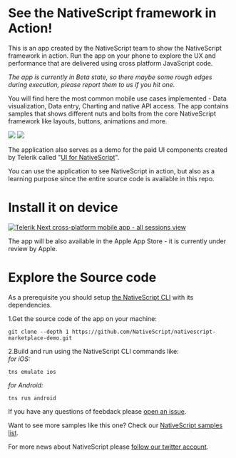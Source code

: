 # See the NativeScript framework in Action!
This is an app created by the NativeScript team to show the NativeScript framework in action. Run the app on your phone to explore the UX and performance that are delivered using cross platform JavaScript code.

*The app is currently in Beta state, so there maybe some rough edges during execution, please report them to us if you hit one.*

You will find here the most common mobile use cases implemented - Data visualization, Data entry, Charting and native API access. The app contains samples that shows different nuts and bolts from the core NativeScript framework like layouts, buttons, animations and more.

![](https://d2odgkulk9w7if.cloudfront.net/images/default-source/default-album/01-2-home-wrapview.png?sfvrsn=0)
![](https://d2odgkulk9w7if.cloudfront.net/images/default-source/default-album/03-1-layouts-ios.png?sfvrsn=0)

The application also serves as a demo for the paid UI components created by Telerik called "[UI for NativeScript](https://www.npmjs.com/package/nativescript-telerik-ui)".

You can use the application to see NativeScript in action, but also as a learning purpose since the entire source code is available in this repo.

# Install it on device
[![Telerik Next cross-platform mobile app - all sessions view](https://www.telerik.com/sfimages/default-source/app-store-buttons/googleplay.png?sfvrsn=2)](https://play.google.com/store/apps/details?id=org.nativescript.nativescriptmarketplacedemo&amp;hl=en)

The app will be also available in the Apple App Store - it is currently under review by Apple.

# Explore the Source code
As a prerequisite you should setup [the NativeScript CLI](https://docs.nativescript.org/setup/quick-setup) with its dependencies.

1.Get the source code of the app on your machine:  
```
git clone --depth 1 https://github.com/NativeScript/nativescript-marketplace-demo.git
```
2.Build and run using the NativeScript CLI commands like:  
*for iOS:*
```
tns emulate ios 
```
*for Android:*
```
tns run android
```

If you have any questions of feebdack please [open an issue](https://github.com/NativeScript/nativescript-marketplace-demo/issues).

Want to see more samples like this one? Check our [NativeScript samples list](http://docs.nativescript.org/samples).

For more news about NativeScript please [follow our twitter account](http://twitter.com/nativescript).
